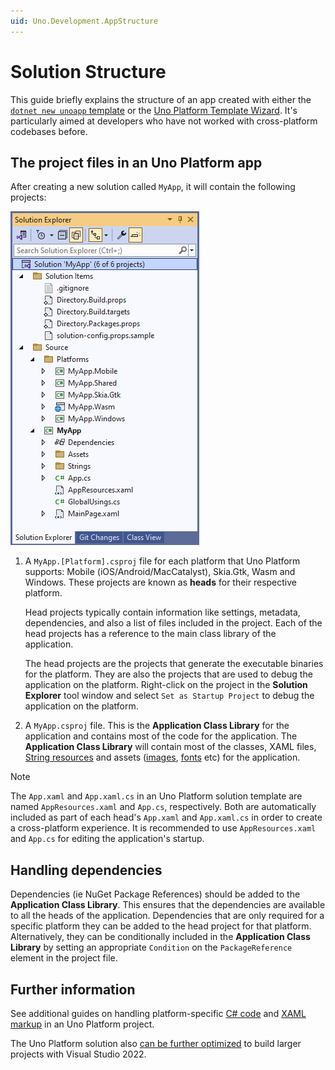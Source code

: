 ```yaml
---
uid: Uno.Development.AppStructure
---
```


# Solution Structure

This guide briefly explains the structure of an app created with either the [`dotnet new unoapp` template](xref:Uno.GetStarted.dotnet-new) or the [Uno Platform Template Wizard](xref:Uno.GettingStarted.UsingWizard). It's particularly aimed at developers who have not worked with cross-platform codebases before. 

## The project files in an Uno Platform app

After creating a new solution called `MyApp`, it will contain the following projects:

![Uno Platform solution structure](Assets/solution-structure.png)

1. A `MyApp.[Platform].csproj` file for each platform that Uno Platform supports: Mobile (iOS/Android/MacCatalyst), Skia.Gtk, Wasm and Windows. These projects are known as **heads** for their respective platform. 

    Head projects typically contain information like settings, metadata, dependencies, and also a list of files included in the project. Each of the head projects has a reference to the main class library of the application.

    The head projects are the projects that generate the executable binaries for the platform. They are also the projects that are used to debug the application on the platform. Right-click on the project in the **Solution Explorer** tool window and select `Set as Startup Project` to debug the application on the platform.

2. A `MyApp.csproj` file. This is the **Application Class Library** for the application and contains most of the code for the application. 
    The **Application Class Library** will contain most of the classes, XAML files, [String resources](features/working-with-strings.md) and assets ([images](features/working-with-assets.md), [fonts](features/custom-fonts.md) etc) for the application.


> [!NOTE]
> The `App.xaml` and `App.xaml.cs` in an Uno Platform solution template are named `AppResources.xaml` and `App.cs`, respectively. Both are automatically included as part of each head's `App.xaml` and `App.xaml.cs` in order to create a cross-platform experience. It is recommended to use `AppResources.xaml` and `App.cs` for editing the application's startup.

## Handling dependencies

Dependencies (ie NuGet Package References) should be added to the  **Application Class Library**. This ensures that the dependencies are available to all the heads of the application. Dependencies that are only required for a specific platform they can be added to the head project for that platform. Alternatively, they can be conditionally included in the **Application Class Library** by setting an appropriate `Condition` on the `PackageReference` element in the project file.

## Further information

See additional guides on handling platform-specific [C# code](platform-specific-csharp.md) and [XAML markup](platform-specific-xaml.md) in an Uno Platform project.

The Uno Platform solution also [can be further optimized](xref:Build.Solution.TargetFramework-override) to build larger projects with Visual Studio 2022.
